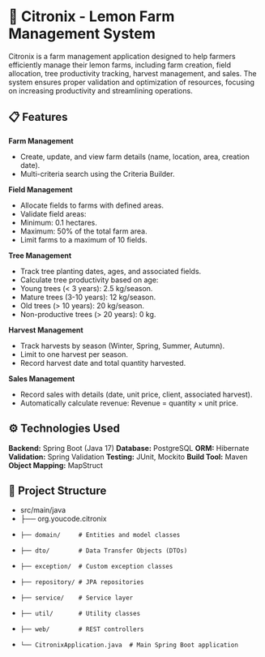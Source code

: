 # 🌱 Citronix - Lemon Farm Management System
Citronix is a farm management application designed to help farmers efficiently manage their lemon farms, including farm creation, field allocation, tree productivity tracking, harvest management, and sales. The system ensures proper validation and optimization of resources, focusing on increasing productivity and streamlining operations.

## 📋 Features

**Farm Management**
- Create, update, and view farm details (name, location, area, creation date).
- Multi-criteria search using the Criteria Builder.

**Field Management**
- Allocate fields to farms with defined areas.
- Validate field areas:
- Minimum: 0.1 hectares.
- Maximum: 50% of the total farm area.
- Limit farms to a maximum of 10 fields.

**Tree Management**
- Track tree planting dates, ages, and associated fields.
- Calculate tree productivity based on age:
- Young trees (< 3 years): 2.5 kg/season.
- Mature trees (3-10 years): 12 kg/season.
- Old trees (> 10 years): 20 kg/season.
- Non-productive trees (> 20 years): 0 kg.

**Harvest Management**
- Track harvests by season (Winter, Spring, Summer, Autumn).
- Limit to one harvest per season.
- Record harvest date and total quantity harvested.

**Sales Management**
- Record sales with details (date, unit price, client, associated harvest).
- Automatically calculate revenue: Revenue = quantity × unit price.

## ⚙️ Technologies Used
**Backend:** Spring Boot (Java 17)
**Database:** PostgreSQL
**ORM:** Hibernate
**Validation:** Spring Validation
**Testing:** JUnit, Mockito
**Build Tool:** Maven
**Object Mapping:** MapStruct

## 📂 Project Structure

- src/main/java
- ├── org.youcode.citronix
-     ├── domain/     # Entities and model classes
-     ├── dto/        # Data Transfer Objects (DTOs)
-     ├── exception/  # Custom exception classes
-     ├── repository/ # JPA repositories
-     ├── service/    # Service layer
-     ├── util/       # Utility classes 
-     ├── web/        # REST controllers
-     └── CitronixApplication.java  # Main Spring Boot application
